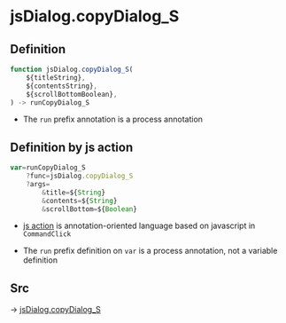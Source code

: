 # jsDialog.copyDialog_S

## Definition

```js.js
function jsDialog.copyDialog_S(
	${titleString},
	${contentsString},
	${scrollBottomBoolean},
) -> runCopyDialog_S
```

- The `run` prefix annotation is a process annotation
## Definition by js action

```js.js
var=runCopyDialog_S
	?func=jsDialog.copyDialog_S
	?args=
		&title=${String}
		&contents=${String}
		&scrollBottom=${Boolean}
```

- [js action](#) is annotation-oriented language based on javascript in `CommandClick`

- The `run` prefix definition on `var` is a process annotation, not a variable definition

## Src

-> [jsDialog.copyDialog_S](https://github.com/puutaro/CommandClick/blob/master/app/src/main/java/com/puutaro/commandclick/fragment_lib/terminal_fragment/js_interface/dialog/JsDialog.kt#L374)


